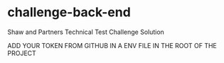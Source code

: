 # challenge-back-end
Shaw and Partners Technical Test Challenge Solution

ADD YOUR TOKEN FROM GITHUB IN A ENV FILE IN THE ROOT OF THE PROJECT
